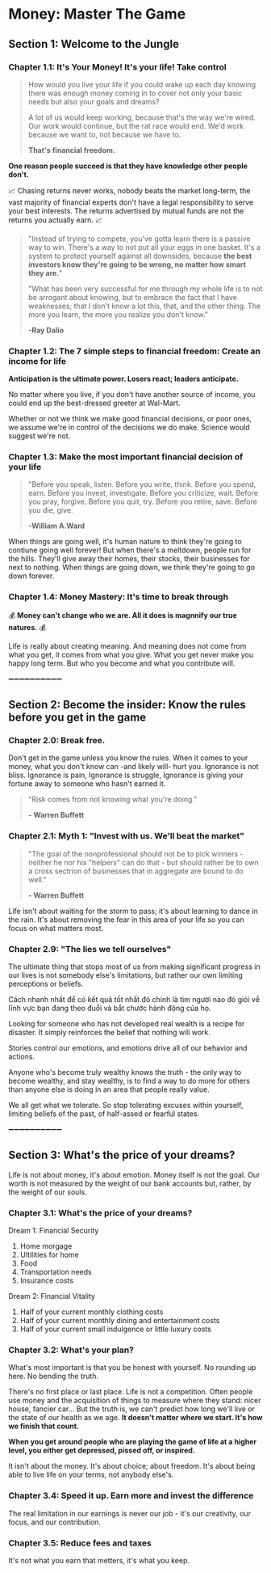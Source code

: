 # Money: Master The Game

## Section 1: Welcome to the Jungle

### Chapter 1.1: It's Your Money! It's your life! Take control

> How would you live your life if you could wake up each day knowing there was enough money coming in to cover not only your basic needs but also your goals and dreams? 
>
> A lot of us would keep working, because that's the way we're wired. Our work would continue, but the rat race would end. We'd work because we want to, not because we have to.
>
> **That's financial freedom.**

**One reason people succeed is that they have knowledge other people don't.**

📈 Chasing returns never works, nobody beats the market long-term, the vast majority of financial experts don't have a legal responsibility to serve your best interests. The returns advertised by mutual funds are not the returns you actually earn. 📈 

> "Instead of trying to compete, you've gotta learn there is a passive way to win. There's a way to not put all your eggs in one basket. It's a system to protect yourself against all downsides, because **the best investors know they're going to be wrong, no matter how smart they are.**"
>
> "What has been very successful for me through my whole life is to not be arrogant about knowing, but to embrace the fact that I have weaknesses; that I don't know a lot this, that, and the other thing. The more you learn, the more you realize you don't know."
>
> **-Ray Dalio**

### Chapter 1.2: The 7 simple steps to financial freedom: Create an income for life

**Anticipation is the ultimate power. Losers react; leaders anticipate.**

No matter where you live, if you don't have another source of income, you could end up the best-dressed greeter at Wal-Mart.

Whether or not we think we make good financial decisions, or poor ones, we assume we're in control of the decisions we do make. Science would suggest we're not.

### Chapter 1.3: Make the most important financial decision of your life

> "Before you speak, listen. Before you write, think. Before you spend, earn. Before you invest, investigate. Before you criticize, wait. Before you pray, forgive. Before you quit, try. Before you retire, save. Before you die, give.
>
> **-William A.Ward**

When things are going well, it's human nature to think they're going to contiune going well forever! But when there's a meltdown, people run for the hills. They'll give away their homes, their stocks, their businesses for next to nothing. When things are going down, we think they're going to go down forever.

### Chapter 1.4: Money Mastery: It's time to break through

💰 **Money can't change who we are. All it does is magnnify our true natures.** 💰

Life is really about creating meaning. And meaning does not come from what you get, it comes from what you give. What you get never make you happy long term. But who you become and what you contribute will.

➖➖➖➖➖➖➖➖➖➖

## Section 2: Become the insider: Know the rules before you get in the game

### Chapter 2.0: Break free.

Don't get in the game unless you know the rules. When it comes to your money, what you don't know can -and likely will- hurt you. Ignorance is not bliss. Ignorance is pain, Ignorance is struggle, Ignorance is giving your fortune away to someone who hasn't earned it.

> "Risk comes from not knowing what you're doing."
>
> **- Warren Buffett**

### Chapter 2.1: Myth 1: "Invest with us. We'll beat the market"

> "The goal of the nonprofessional should not be to pick winners - neither he nor his "helpers" can do that - but should rather be to own a cross sectrion of businesses that in aggregate are bound to do well."
>
> **- Warren Buffett**

Life isn't about waiting for the storm to pass; it's about learning to dance in the rain. It's about removing the fear in this area of your life so you can focus on what matters most.

### Chapter 2.9: "The lies we tell ourselves"

The ultimate thing that stops most of us from making significant progress in our lives is not somebody else's limitations, but rather our own limiting perceptions or beliefs.

Cách nhanh nhất để có kết quả tốt nhất đó chính là tìm người nào đó giỏi về lĩnh vực bạn đang theo đuổi và bắt chước hành động của họ.

Looking for someone who has not developed real wealth is a recipe for disaster. It simply reinforces the belief that nothing will work.

Stories control our emotions, and emotions drive all of our behavior and actions.

Anyone who's become truly wealthy knows the truth - the only way to become wealthy, and stay wealthy, is to find a way to do more for others than anyone else is doing in an area that people really value.

We all get what we tolerate. So stop tolerating excuses within yourself, limiting beliefs of the past, of half-assed or fearful states. 


➖➖➖➖➖➖➖➖➖➖

## Section 3: What's the price of your dreams?

Life is not about money, it's about emotion. Money itself is not the goal. Our worth is not measured by the weight of our bank accounts but, rather, by the weight of our souls.

### Chapter 3.1: What's the price of your dreams?

Dream 1: Financial Security

1. Home morgage
2. Ultilities for home
3. Food
4. Transportation needs
5. Insurance costs

Dream 2: Financial Vitality

1. Half of your current monthly clothing costs
2. Half of your current monthly dining and entertainment costs
3. Half of your current small indulgence or little luxury costs

### Chapter 3.2: What's your plan?

What's most important is that you be honest with yourself. No rounding up here. No bending the truth.

There's no first place or last place. Life is not a competition. Often people use money and the acquisition of things to measure where they stand: nicer house, fancier car... But the truth is, we can't predict how long we'll live or the state of our health as we age. **It doesn't matter where we start. It's how we finish that count.**

**When you get around people who are playing the game of life at a higher level, you either get depressed, pissed off, or inspired.**

It isn't about the money. It's about choice; about freedom. It's about being able to live life on your terms, not anybody else's.

### Chapter 3.4: Speed it up. Earn more and invest the difference

The real limitation in our earnings is never our job - it's our creativity, our focus, and our contribution.


### Chapter 3.5: Reduce fees and taxes

It's not what you earn that metters, it's what you keep.


